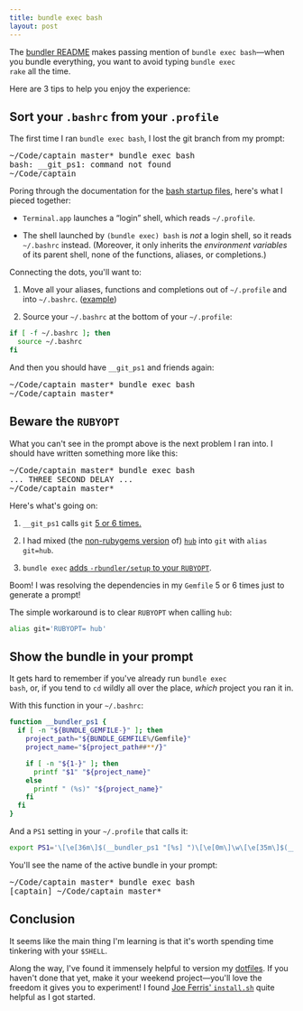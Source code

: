 ```yaml
---
title: bundle exec bash
layout: post
---
```


The <a href="http://github.com/carlhuda/bundler#readme">bundler README</a>
makes passing mention of <code>bundle exec bash</code>&mdash;when you bundle
everything, you want to avoid typing <code>bundle exec rake</code> all the
time.

Here are 3 tips to help you enjoy the experience:

<h2>Sort your <code>.bashrc</code> from your <code>.profile</code></h2>

The first time I ran <code>bundle exec bash</code>, I lost the git branch from my prompt:

<div class="highlight"><pre>
~/Code/captain <span class="color-magenta">master*</span> bundle exec bash
bash: __git_ps1: command not found
~/Code/captain
</pre></div>

Poring through the documentation for the <a
href="http://www.gnu.org/software/bash/manual/bashref.html#Bash-Startup-Files">bash
startup files</a>, here's what I pieced together:

* <code>Terminal.app</code> launches a &ldquo;login&rdquo; shell, which reads <code>~/.profile</code>.

* The shell launched by <code>(bundle exec) bash</code> is <em>not</em> a login shell, so it reads <code>~/.bashrc</code> instead. (Moreover, it only inherits the <em>environment variables</em> of its parent shell, none of the functions, aliases, or completions.)

Connecting the dots, you'll want to:

1. Move all your aliases, functions and completions out of <code>~/.profile</code> and into <code>~/.bashrc</code>. (<a href="http://github.com/matthewtodd/dotfiles/commit/84d57288548c484d59f0f1e1d43ab3b0abb1b263">example</a>)

2. Source your <code>~/.bashrc</code> at the bottom of your <code>~/.profile</code>:

```bash
if [ -f ~/.bashrc ]; then
  source ~/.bashrc
fi
```

And then you should have <code>__git_ps1</code> and friends again:

<div class="highlight"><pre>
~/Code/captain <span class="color-magenta">master*</span> bundle exec bash
~/Code/captain <span class="color-magenta">master*</span>
</pre></div>

<h2>Beware the <code>RUBYOPT</code></h2>

What you can't see in the prompt above is the next problem I ran into. I should
have written something more like this:

<div class="highlight"><pre>
~/Code/captain <span class="color-magenta">master*</span> bundle exec bash
... THREE SECOND DELAY ...
~/Code/captain <span class="color-magenta">master*</span>
</pre></div>

Here's what's going on:

1. <code>__git_ps1</code> calls <code>git</code> <a href="http://github.com/git/git/blob/v1.6.5.7/contrib/completion/git-completion.bash#L87-178">5 or 6 times.</a>

2. I had mixed (the <a href="http://gist.github.com/284823">non-rubygems version</a> of) <a href="http://github.com/defunkt/hub"><code>hub</code></a> into <code>git</code> with `alias git=hub`.

3. <code>bundle exec</code> <a href="http://github.com/carlhuda/bundler/blob/0.9.7/lib/bundler/cli.rb#L119-123">adds <code>-rbundler/setup</code> to your <code>RUBYOPT</code></a>.

Boom! I was resolving the dependencies in my <code>Gemfile</code> 5 or 6 times
just to generate a prompt!

The simple workaround is to clear <code>RUBYOPT</code> when calling <code>hub</code>:

```bash
alias git='RUBYOPT= hub'
```

<h2>Show the bundle in your prompt</h2>

It gets hard to remember if you've already run <code>bundle exec bash</code>,
or, if you tend to <code>cd</code> wildly all over the place, <em>which</em>
project you ran it in.

With this function in your <code>~/.bashrc</code>:

```bash
function __bundler_ps1 {
  if [ -n "${BUNDLE_GEMFILE-}" ]; then
    project_path="${BUNDLE_GEMFILE%/Gemfile}"
    project_name="${project_path##**/}"

    if [ -n "${1-}" ]; then
      printf "$1" "${project_name}"
    else
      printf " (%s)" "${project_name}"
    fi
  fi
}
```

And a <code>PS1</code> setting in your <code>~/.profile</code> that calls it:

```bash
export PS1='\[\e[36m\]$(__bundler_ps1 "[%s] ")\[\e[0m\]\w\[\e[35m\]$(__git_ps1 " %s")\[\e[0m\] '
```

You'll see the name of the active bundle in your prompt:

<div class="highlight"><pre>
~/Code/captain <span class="color-magenta">master*</span> bundle exec bash
<span class="color-cyan">[captain]</span> ~/Code/captain <span class="color-magenta">master*</span>
</pre></div>

<h2>Conclusion</h2>

It seems like the main thing I'm learning is that it's worth spending time
tinkering with your <code>$SHELL</code>.

Along the way, I've found it immensely helpful to version my <a
href="http://github.com/matthewtodd/dotfiles">dotfiles</a>. If you haven't done
that yet, make it your weekend project&mdash;you'll love the freedom it gives
you to experiment! I found <a
href="http://github.com/jferris/config_files/blob/master/install.sh">Joe
Ferris' <code>install.sh</code></a> quite helpful as I got started.
